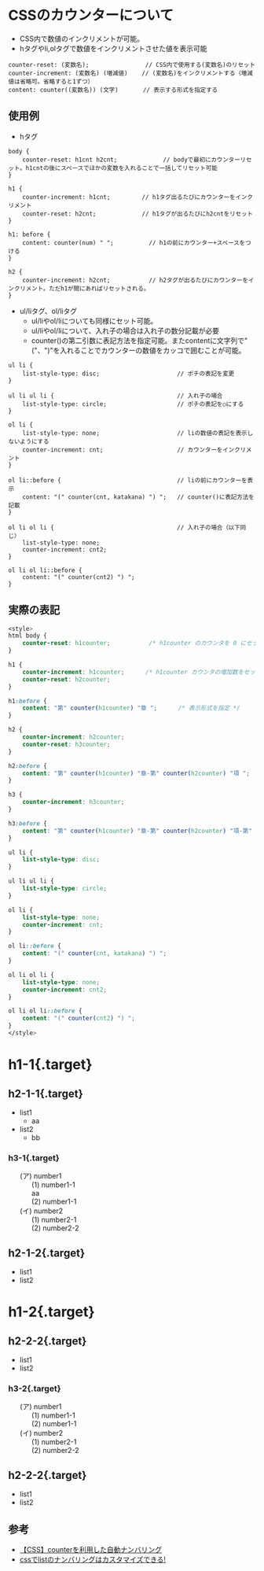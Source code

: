 <style>
html body {
    counter-reset: h1counter;           /* h1counter のカウンタを 0 にセット */
}

h1.target {
    counter-increment: h1counter;      /* h1counter カウンタの増加数をセット（省略で1ずつ） */
    counter-reset: h2counter;
}

h1.target:before {
    content: "第" counter(h1counter) "章 ";      /* 表示形式を指定 */
}

h2.target {
    counter-increment: h2counter;
    counter-reset: h3counter;
}

h2.target:before {
    content: "第" counter(h1counter) "章-第" counter(h2counter) "項 ";
}

h3.target {
    counter-increment: h3counter;
}

h3.target:before {
    content: "第" counter(h1counter) "章-第" counter(h2counter) "項-第" counter(h3counter) "号 "
}

ul.target li.target {
    list-style-type: disc;
}

ul li ul li {
    list-style-type: circle;
}

ol li {
    list-style-type: none;
    counter-increment: cnt;
}

ol li::before {
    content: "(" counter(cnt, katakana) ") ";
}   

ol li ol li {
    list-style-type: none;
    counter-increment: cnt2;
}

ol li ol li::before {
    content: "(" counter(cnt2) ") ";
}
</style>

# CSSのカウンターについて

* CSS内で数値のインクリメントが可能。
* hタグやli,olタグで数値をインクリメントさせた値を表示可能

```
counter-reset: (変数名);                // CSS内で使用する(変数名)のリセット
counter-increment: (変数名) (増減値)    // (変数名)をインクリメントする（増減値は省略可。省略すると1ずつ）
content: counter((変数名)) (文字)       // 表示する形式を指定する
```

## 使用例

* hタグ

```
body {
    counter-reset: h1cnt h2cnt;             // bodyで最初にカウンターリセット。h1cntの後にスペースでほかの変数を入れることで一括してリセット可能
}

h1 {
    counter-increment: h1cnt;         // h1タグ出るたびにカウンターをインクリメント
    counter-reset: h2cnt;             // h1タグが出るたびにh2cntをリセット
}

h1: before {
    content: counter(num) " ";          // h1の前にカウンター+スペースをつける
}

h2 {
    counter-increment: h2cnt;           // h2タグが出るたびにカウンターをインクリメント。ただh1が間にあればリセットされる。
}
```

* ul/liタグ、ol/liタグ
    * ul/liやol/liについても同様にセット可能。
    * ul/liやol/liについて、入れ子の場合は入れ子の数分記載が必要
    * counter()の第二引数に表記方法を指定可能。またcontentに文字列で"("、")"を入れることでカウンターの数値をカッコで囲むことが可能。

```
ul li {
    list-style-type: disc;                      // ポチの表記を変更
}

ul li ul li {                                   // 入れ子の場合
    list-style-type: circle;                    // ポチの表記を○にする
}

ol li {
    list-style-type: none;                      // liの数値の表記を表示しないようにする
    counter-increment: cnt;                     // カウンターをインクリメント
}

ol li::before {                                 // liの前にカウンターを表示
    content: "(" counter(cnt, katakana) ") ";   // counter()に表記方法を記載
}   

ol li ol li {                                   // 入れ子の場合（以下同じ）
    list-style-type: none;
    counter-increment: cnt2;
}

ol li ol li::before {
    content: "(" counter(cnt2) ") ";
}
```

## 実際の表記

``` css
<style>
html body {
    counter-reset: h1counter;           /* h1counter のカウンタを 0 にセット */
}

h1 {
    counter-increment: h1counter;      /* h1counter カウンタの増加数をセット（省略で1ずつ） */
    counter-reset: h2counter;
}

h1:before {
    content: "第" counter(h1counter) "章 ";      /* 表示形式を指定 */
}

h2 {
    counter-increment: h2counter;
    counter-reset: h3counter;
}

h2:before {
    content: "第" counter(h1counter) "章-第" counter(h2counter) "項 ";
}

h3 {
    counter-increment: h3counter;
}

h3:before {
    content: "第" counter(h1counter) "章-第" counter(h2counter) "項-第" counter(h3counter) "号 "
}

ul li {
    list-style-type: disc;
}

ul li ul li {
    list-style-type: circle;
}

ol li {
    list-style-type: none;
    counter-increment: cnt;
}

ol li::before {
    content: "(" counter(cnt, katakana) ") ";
}   

ol li ol li {
    list-style-type: none;
    counter-increment: cnt2;
}

ol li ol li::before {
    content: "(" counter(cnt2) ") ";
}
</style>

```

# h1-1{.target}

## h2-1-1{.target}

* list1
    * aa
* list2
    * bb

### h3-1{.target}

1. number1
    1. number1-1<br>aa
    1. number1-1
1. number2
    1. number2-1
    1. number2-2

## h2-1-2{.target}

* list1
* list2


# h1-2{.target}

## h2-2-2{.target}

* list1
* list2

### h3-2{.target}

1. number1
    1. number1-1
    1. number1-1
1. number2
    1. number2-1
    1. number2-2

## h2-2-2{.target}

* list1
* list2

## 参考

* [【CSS】counterを利用した自動ナンバリング](https://design-studio-f.com/blog/css-counter-automatic-numbering/)
* [cssでlistのナンバリングはカスタマイズできる!](https://ponsyon.com/archives/2703)